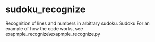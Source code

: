 # sudoku_recognize
Recognition of lines and numbers in arbitrary sudoku. 
Sudoku 
For an example of how the code works, see exapmple_recognize\exapmple_recognize.py
